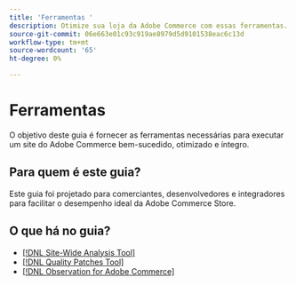 ```yaml
---
title: 'Ferramentas '
description: Otimize sua loja da Adobe Commerce com essas ferramentas.
source-git-commit: 06e663e01c93c919ae8979d5d9101538eac6c13d
workflow-type: tm+mt
source-wordcount: '65'
ht-degree: 0%

---
```


# Ferramentas

O objetivo deste guia é fornecer as ferramentas necessárias para executar um site do Adobe Commerce bem-sucedido, otimizado e íntegro.

## Para quem é este guia?

Este guia foi projetado para comerciantes, desenvolvedores e integradores para facilitar o desempenho ideal da Adobe Commerce Store.

## O que há no guia?

* [[!DNL Site-Wide Analysis Tool]](../tools/site-wide-analysis-tool/intro.md)
* [[!DNL Quality Patches Tool]](https://devdocs.magento.com/quality-patches/tool.html)
* [[!DNL Observation for Adobe Commerce]](../tools/observation-for-adobe-commerce/intro.md)
